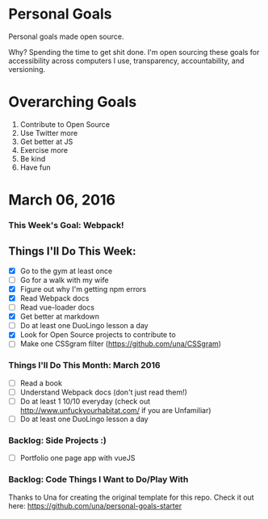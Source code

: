 Personal Goals
==============

Personal goals made open source.

Why? Spending the time to get shit done. I'm open sourcing these goals for accessibility across computers I use, transparency, accountability, and versioning.

# Overarching Goals
1. Contribute to Open Source
3. Use Twitter more
4. Get better at JS
5. Exercise more
6. Be kind
7. Have fun

# March 06, 2016

### This Week's Goal: Webpack!

## Things I'll Do This Week:

- [x] Go to the gym at least once
- [ ] Go for a walk with my wife
- [x] Figure out why I'm getting npm errors
- [x] Read Webpack docs
- [ ] Read vue-loader docs
- [x] Get better at markdown
- [ ] Do at least one DuoLingo lesson a day
- [x] Look for Open Source projects to contribute to
- [ ] Make one CSSgram filter (https://github.com/una/CSSgram)

### Things I'll Do This Month: March 2016
- [ ] Read a book
- [ ] Understand Webpack docs (don't just read them!)
- [ ] Do at least 1 10/10 everyday (check out http://www.unfuckyourhabitat.com/ if you are Unfamiliar)
- [ ] Do at least one DuoLingo lesson a day

### Backlog: Side Projects :)
- [ ] Portfolio one page app with vueJS

### Backlog: Code Things I Want to Do/Play With

Thanks to Una for creating the original template for this repo. Check it out here: https://github.com/una/personal-goals-starter